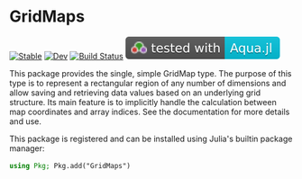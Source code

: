 # GridMaps

[![Stable](https://img.shields.io/badge/docs-stable-blue.svg)](https://ngharrison.github.io/GridMaps.jl/stable/)
[![Dev](https://img.shields.io/badge/docs-dev-blue.svg)](https://ngharrison.github.io/GridMaps.jl/dev/)
[![Build Status](https://github.com/ngharrison/GridMaps.jl/actions/workflows/CI.yml/badge.svg?branch=main)](https://github.com/ngharrison/GridMaps.jl/actions/workflows/CI.yml?query=branch%3Amain)
[![Aqua](https://raw.githubusercontent.com/JuliaTesting/Aqua.jl/master/badge.svg)](https://github.com/JuliaTesting/Aqua.jl)

This package provides the single, simple GridMap type. The purpose of this type is to represent a rectangular region of any number of dimensions and allow saving and retrieving data values based on an underlying grid structure. Its main feature is to implicitly handle the calculation between map coordinates and array indices. See the documentation for more details and use.

This package is registered and can be installed using Julia's builtin package manager:

``` julia
using Pkg; Pkg.add("GridMaps")
```
